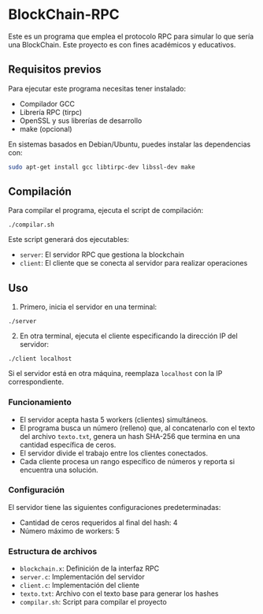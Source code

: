 # BlockChain-RPC
Este es un programa que emplea el protocolo RPC para simular lo que sería una BlockChain. Este proyecto es con fines académicos y educativos.

## Requisitos previos

Para ejecutar este programa necesitas tener instalado:
- Compilador GCC
- Librería RPC (tirpc)
- OpenSSL y sus librerías de desarrollo
- make (opcional)

En sistemas basados en Debian/Ubuntu, puedes instalar las dependencias con:
```bash
sudo apt-get install gcc libtirpc-dev libssl-dev make
```

## Compilación

Para compilar el programa, ejecuta el script de compilación:

```
./compilar.sh
```

Este script generará dos ejecutables:
- `server`: El servidor RPC que gestiona la blockchain
- `client`: El cliente que se conecta al servidor para realizar operaciones

## Uso

1. Primero, inicia el servidor en una terminal:
```
./server
```

2. En otra terminal, ejecuta el cliente especificando la dirección IP del servidor:
```
./client localhost
```
Si el servidor está en otra máquina, reemplaza `localhost` con la IP correspondiente.

### Funcionamiento

- El servidor acepta hasta 5 workers (clientes) simultáneos.
- El programa busca un número (relleno) que, al concatenarlo con el texto del archivo `texto.txt`, genera un hash SHA-256 que termina en una cantidad específica de ceros.
- El servidor divide el trabajo entre los clientes conectados.
- Cada cliente procesa un rango específico de números y reporta si encuentra una solución.

### Configuración

El servidor tiene las siguientes configuraciones predeterminadas:
- Cantidad de ceros requeridos al final del hash: 4
- Número máximo de workers: 5

### Estructura de archivos
- `blockchain.x`: Definición de la interfaz RPC
- `server.c`: Implementación del servidor
- `client.c`: Implementación del cliente
- `texto.txt`: Archivo con el texto base para generar los hashes
- `compilar.sh`: Script para compilar el proyecto

